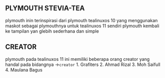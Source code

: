## PLYMOUTH STEVIA-TEA
plymouth inin terinspirasi dari plymouth tealinuxos 10 yang menggunakan maskot sebagai plymouthnya untuk tealinuxos 11 sendiri plymouth kembali ke tampilan yan glebih sederhana dan simple

## CREATOR
plymouth pada tealinuxos 11 ini memiliki beberapa orang creator yang handal pada bidangnya ->`creator`
    1. Grafiters
    2. Ahmad Rizal
    3. Moh Saifull
    4. Maulana Bagus